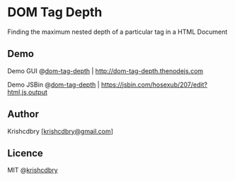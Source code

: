 # DOM Tag Depth
Finding the maximum nested depth of a particular tag in a HTML Document




## Demo
Demo GUI @[dom-tag-depth](http://dom-tag-depth.thenodejs.com)
| http://dom-tag-depth.thenodejs.com

Demo JSBin @[dom-tag-depth](https://jsbin.com/hosexub/207/edit?html,js,output)
| https://jsbin.com/hosexub/207/edit?html,js,output

## Author
Krishcdbry [krishcdbry@gmail.com]

## Licence
MIT @[krishcdbry](krishcdbry.com)
